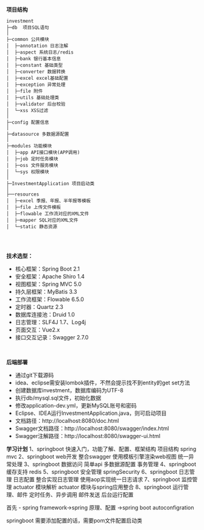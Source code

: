 **项目结构**
```
investment
├─db  项目SQL语句
│
├─common 公共模块
│  ├─annotation 日志注解
│  ├─aspect 系统日志/redis
│  ├─bank 银行基本信息
│  ├─constant 基础类型
│  ├─converter 数据转换
│  ├─excel excel基础配置
│  ├─exception 异常处理
│  ├─file 附件
│  ├─utils 基础处理类
│  ├─validator 后台校验
│  └─xss XSS过滤
│ 
├─config 配置信息
│ 
├─datasource 多数据源配置
│ 
├─modules 功能模块
│  ├─app API接口模块(APP调用)
│  ├─job 定时任务模块
│  ├─oss 文件服务模块
│  └─sys 权限模块
│ 
├─InvestmentApplication 项目启动类
│  
├──resources 
│  ├─excel 季报、年报、半年报等模板
│  ├─file 上传文件模板
│  ├─flowable 工作流对应的XML文件
│  ├─mapper SQL对应的XML文件
│  └─static 静态资源


```
<br> 

**技术选型：**
- 核心框架：Spring Boot 2.1
- 安全框架：Apache Shiro 1.4
- 视图框架：Spring MVC 5.0
- 持久层框架：MyBatis 3.3
- 工作流框架：Flowable 6.5.0
- 定时器：Quartz 2.3
- 数据库连接池：Druid 1.0
- 日志管理：SLF4J 1.7、Log4j
- 页面交互：Vue2.x
- 接口交互记录：Swagger 2.7.0
<br>


**后端部署**
- 通过git下载源码
- idea、eclipse需安装lombok插件，不然会提示找不到entity的get set方法
- 创建数据库investment，数据库编码为UTF-8
- 执行db/mysql.sql文件，初始化数据
- 修改application-dev.yml，更新MySQL账号和密码
- Eclipse、IDEA运行InvestmentApplication.java，则可启动项目
- 文档路径：http://localhost:8080/doc.html
- Swagger文档路径：http://localhost:8080/swagger/index.html
- Swagger注解路径：http://localhost:8080/swagger-ui.html

**学习计划**
1、springboot 快速入门，功能了解、配置、框架结构
    项目结构
    spring mvc
2、springboot web开发
    整合swagger
    使用模板引擎渲染web视图
    统一异常处理
3、springboot 数据访问
    简单api
    多数据源配置
    事务管理
4、springboot 缓存支持
    redis
5、springboot 安全管理
    springSecurity
6、springboot 日志管理
    日志配置
    整合实现日志管理
    使用aop实现统一日志请求
7、springboot 监控管理
    actuator 模块解析
    actuator 模块与spring应用整合
8、springboot 运行管理、邮件
    定时任务、异步调用
    邮件发送
    后台运行配置


首先 - spring framework->spring 原理、配置 ->spring boot autoconfigration 

springboot 需要添加配置的话，需要pom文件配置启动类